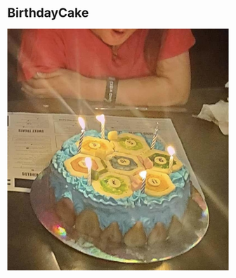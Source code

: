 # BirthdayCake
![](https://github.com/maybestcoding/BirthdayCake/blob/main/catancake.jpeg?raw=true)
